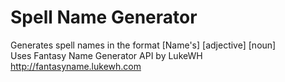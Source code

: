 # Spell Name Generator
Generates spell names in the format [Name's] [adjective] [noun]  
Uses Fantasy Name Generator API by LukeWH http://fantasyname.lukewh.com